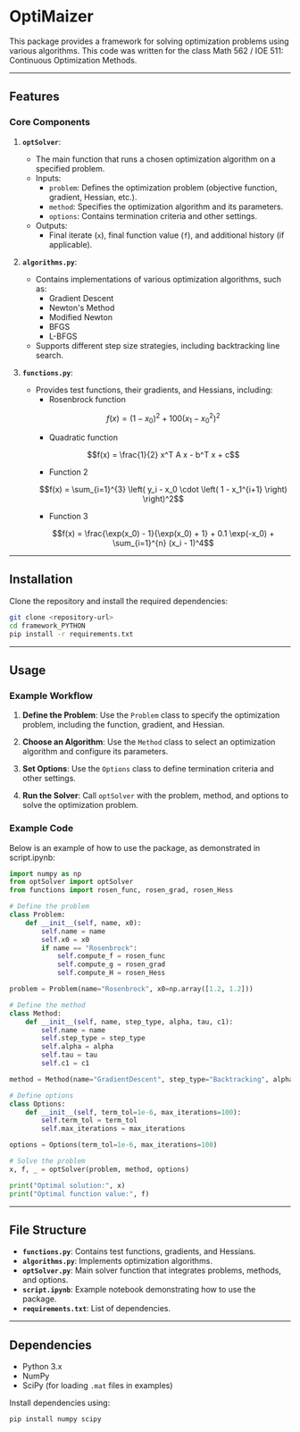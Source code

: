 # OptiMaizer

This package provides a framework for solving optimization problems using various algorithms. This code was written for the class Math 562 / IOE 511: Continuous Optimization Methods. 

---

## Features

### Core Components

1. **`optSolver`**:
   - The main function that runs a chosen optimization algorithm on a specified problem.
   - Inputs:
     - `problem`: Defines the optimization problem (objective function, gradient, Hessian, etc.).
     - `method`: Specifies the optimization algorithm and its parameters.
     - `options`: Contains termination criteria and other settings.
   - Outputs:
     - Final iterate (`x`), final function value (`f`), and additional history (if applicable).

2. **`algorithms.py`**:
   - Contains implementations of various optimization algorithms, such as:
     - Gradient Descent
     - Newton's Method
     - Modified Newton
     - BFGS
     - L-BFGS
   - Supports different step size strategies, including backtracking line search.

3. **`functions.py`**:
   - Provides test functions, their gradients, and Hessians, including:
     - Rosenbrock function
     ```math
     f(x) = (1 - x_0)^2 + 100 (x_1 - x_0^2)^2
     ```
     - Quadratic function
     ```math
     f(x) = \frac{1}{2} x^T A x - b^T x + c
     ```
     - Function 2
     ```math
     f(x) = \sum_{i=1}^{3} \left( y_i - x_0 \cdot \left( 1 - x_1^{i+1} \right) \right)^2
     ```
     - Function 3
     ```math
     f(x) = \frac{\exp(x_0) - 1}{\exp(x_0) + 1} + 0.1 \exp(-x_0) + \sum_{i=1}^{n} (x_i - 1)^4
     ```


---

## Installation

Clone the repository and install the required dependencies:

```bash
git clone <repository-url>
cd framework_PYTHON
pip install -r requirements.txt
```

---

## Usage

### Example Workflow

1. **Define the Problem**:
   Use the `Problem` class to specify the optimization problem, including the function, gradient, and Hessian.

2. **Choose an Algorithm**:
   Use the `Method` class to select an optimization algorithm and configure its parameters.

3. **Set Options**:
   Use the `Options` class to define termination criteria and other settings.

4. **Run the Solver**:
   Call `optSolver` with the problem, method, and options to solve the optimization problem.

### Example Code

Below is an example of how to use the package, as demonstrated in script.ipynb:

```python
import numpy as np
from optSolver import optSolver
from functions import rosen_func, rosen_grad, rosen_Hess

# Define the problem
class Problem:
    def __init__(self, name, x0):
        self.name = name
        self.x0 = x0
        if name == "Rosenbrock":
            self.compute_f = rosen_func
            self.compute_g = rosen_grad
            self.compute_H = rosen_Hess

problem = Problem(name="Rosenbrock", x0=np.array([1.2, 1.2]))

# Define the method
class Method:
    def __init__(self, name, step_type, alpha, tau, c1):
        self.name = name
        self.step_type = step_type
        self.alpha = alpha
        self.tau = tau
        self.c1 = c1

method = Method(name="GradientDescent", step_type="Backtracking", alpha=1, tau=0.5, c1=1e-4)

# Define options
class Options:
    def __init__(self, term_tol=1e-6, max_iterations=100):
        self.term_tol = term_tol
        self.max_iterations = max_iterations

options = Options(term_tol=1e-6, max_iterations=100)

# Solve the problem
x, f, _ = optSolver(problem, method, options)

print("Optimal solution:", x)
print("Optimal function value:", f)
```

---

## File Structure

- **`functions.py`**: Contains test functions, gradients, and Hessians.
- **`algorithms.py`**: Implements optimization algorithms.
- **`optSolver.py`**: Main solver function that integrates problems, methods, and options.
- **`script.ipynb`**: Example notebook demonstrating how to use the package.
- **`requirements.txt`**: List of dependencies.

---

## Dependencies

- Python 3.x
- NumPy
- SciPy (for loading `.mat` files in examples)

Install dependencies using:

```bash
pip install numpy scipy
```
